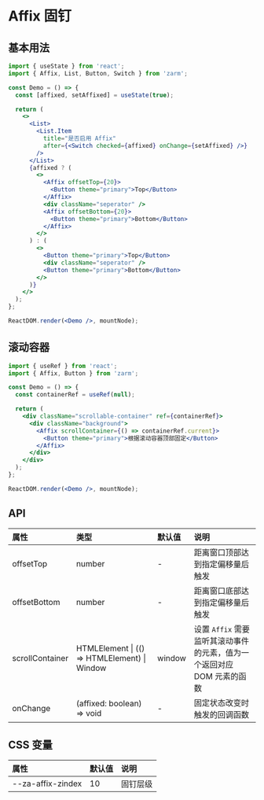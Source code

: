 # Affix 固钉

## 基本用法

```jsx
import { useState } from 'react';
import { Affix, List, Button, Switch } from 'zarm';

const Demo = () => {
  const [affixed, setAffixed] = useState(true);

  return (
    <>
      <List>
        <List.Item
          title="是否启用 Affix"
          after={<Switch checked={affixed} onChange={setAffixed} />}
        />
      </List>
      {affixed ? (
        <>
          <Affix offsetTop={20}>
            <Button theme="primary">Top</Button>
          </Affix>
          <div className="seperator" />
          <Affix offsetBottom={20}>
            <Button theme="primary">Bottom</Button>
          </Affix>
        </>
      ) : (
        <>
          <Button theme="primary">Top</Button>
          <div className="seperator" />
          <Button theme="primary">Bottom</Button>
        </>
      )}
    </>
  );
};

ReactDOM.render(<Demo />, mountNode);
```

## 滚动容器

```jsx
import { useRef } from 'react';
import { Affix, Button } from 'zarm';

const Demo = () => {
  const containerRef = useRef(null);

  return (
    <div className="scrollable-container" ref={containerRef}>
      <div className="background">
        <Affix scrollContainer={() => containerRef.current}>
          <Button theme="primary">根据滚动容器顶部固定</Button>
        </Affix>
      </div>
    </div>
  );
};

ReactDOM.render(<Demo />, mountNode);
```

## API

| 属性            | 类型                                         | 默认值 | 说明                                                                   |
| :-------------- | :------------------------------------------- | :----- | :--------------------------------------------------------------------- |
| offsetTop       | number                                       | -      | 距离窗口顶部达到指定偏移量后触发                                       |
| offsetBottom    | number                                       | -      | 距离窗口底部达到指定偏移量后触发                                       |
| scrollContainer | HTMLElement \| (() => HTMLElement) \| Window | window | 设置 `Affix` 需要监听其滚动事件的元素，值为一个返回对应 DOM 元素的函数 |
| onChange        | (affixed: boolean) => void                   | -      | 固定状态改变时触发的回调函数                                           |

## CSS 变量

| 属性              | 默认值 | 说明     |
| :---------------- | :----- | :------- |
| --za-affix-zindex | 10     | 固钉层级 |
